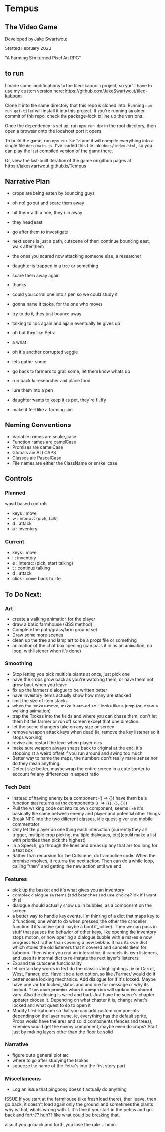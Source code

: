 # Tempus
## The Video Game
Developed by Jake Swartwout

Started February 2023

"A Farming Sim turned Pixel Art RPG"

## to run
I made some modifications to the tiled-kaboom project, so you'll have to use my custom version here:
https://github.com/JakeSwartwout/tiled-kaboom

Clone it into the same directory that this repo is cloned into. Running `npm run get-tiled` will install it into this project. If you're running an older commit of this repo, check the package-lock to line up the versions.

Once the dependency is set up, run `npm run dev` in the root directory, then open a browser onto the localhost port it opens.

To build the game, run `npm run build` and it will compile everything into a single file `docs/main.js`. I've loaded this file into `docs/index.html`, so you can play the last compiled version of the game there.

Or, view the last-built iteration of the game on github pages at https://jakeswartwout.github.io/Tempus

## Narrative Plan

* crops are being eaten by bouncing guys
* oh no! go out and scare them away
* hit them with a hoe, they run away
* they head east
* go after them to investigate
* next scene is just a path, cutscene of them continue bouncing east, walk after them
* the ones you scared now attacking someone else, a researcher
* daughter is trapped in a tree or something
* scare them away again
* thanks
* could you corral one into a pen so we could study it
* gonna name it tsoka, for the one who moves
* try to do it, they just bounce away
* talking to npc again and again eventually he gives up
* oh but they like Petra
* a what
* oh it's another corrupted veggie
* lets gather some
* go back to farmers to grab some, let them know whats up
* run back to researcher and place food
* lure them into a pen
* daughter wants to keep it as pet, they're fluffy

* make it feel like a farming sim

## Naming Conventions
* Variable names are snake_case
* Function names are camelCase
* Promises are camelCase
* Globals are ALLCAPS
* Classes are PascalCase
* File names are either the ClassName or snake_case

## Controls

### Planned

wasd based controls
* keys : move
* w : interact (pick, talk)
* d : attack
* a : inventory

### Current
* keys : move
* i : inventory
* e : interact (pick, start talking)
* t : continue talking
* d : attack
* click : come back to life

## To Do Next:
### Art
* create a walking animation for the player
* draw a basic farmhouse (KISS method)
* Complete the path/grass/farm ground set
* Draw some more scenes
* clean up the tree and lamp art to be a props file or something
* animation of the chat box opening (can pass it in as an animation, no loop, with listener when it's done)
### Smoothing
* Stop letting you pick multiple plants at once, just pick one
* have the crops grow back as you're watching them, or have them not grow back when you leave
* fix up the farmers dialogue to be written better
* have inventory items actually show how many are stacked
* limit the size of item stacks
* when the tsokas move, make it arc-ed so it looks like a jump (or, draw a walking animation)
* trap the Tsokas into the fields and where you can chase them, don't let them hit the farmer or run off screen except that one direction.
* let the scene changers take on any size on screen
* remove weapon attack keys when dead (ie, remove the key listener so it stops working)
* revive and restart the level when player dies
* make sure weapon always snaps back to original at the end, it's stopping at a weird offset if you run around and swing too much
* Better way to name the maps, the numbers don't really make sense nor do they mean anything.
* Detect size better, maybe wrap the entire screen in a cute border to account for any differences in aspect ratio
### Tech Debt
* instead of having enemy be a component (() => {}) have them be a function that returns all the components (() => [{}, {}, {}])
* Pull the walking code out into its own component, seems like it's basically the same between enemy and player and potential other things
* Break NPC into the two different classes, idle quest-giver and mobile commentator
* Only let the player do one thing each interaction (currently they all trigger, multiple crop picking, multiple dialogues, etc)(could make a list with priorities then pick the highest)
* In a Speech, go through the lines and break up any that are too long for a text box
* Rather than recursion for the Cutscene, do trampoline code. When the promise resolves, it returns the next action. Then can do a while loop, calling "then" and getting the new action until we end
### Features
* pick up the basket and it's what gives you an inventory
* complex dialogue systems (add branches and use choice? idk if I want this)
* dialogue should actually show up in bubbles, as a component on the screen
* a better way to handle key events. I'm thinking of a dict that maps key to 2 functions, one what to do when pressed, the other the canceller function if it's active (and maybe a bool if_active). Then we can pass in stuff that pauses the behavior of other keys, like opening the inventory stops motion, or how opening a dialogue bubble with e makes e now progress text rather than opening a new bubble. It has its own dict which stores the old listeners that it covered and cancels them for kaboom. Then when you end an interaction, it cancels its own listeners, and uses its internal dict to re-instate the next layer's listeners
* Expand the cutscene functionality
* let certain key words in text do the classic ~highlighting~, ie or Carrot, West, Farmer, etc. Have it be a text option, so like /Farmer/ would do it
* better scene locking mechanics. Add dialogue for if it's locked. Maybe have one var for locked_status and and one for message of why its locked. Then each promise when it completes will update the shared vars. Also the closing is weird and bad. Just have the scene's chapter updater choose it. Depending on what chapter it is, change what's locked and what quest to do to open it
* Modify tiled-kaboom so that you can add custom components depending on the layer name. ie, everything has the default sprite, Props would have the area and solid components (fences and trees), Enemies would get the enemy component, maybe even do crops? Start just by making layers other than the floor be solid
### Narrative
* figure out a general plot arc
* where to go after studying the tsokas
* squeeze the name of the Petra's into the first story part
### Miscellaneous
* Log an issue that pingpong doesn't actually do anything


ISSUE
If you start at the farmhouse (like fresh load there), then leave, then go back, it doesn't load again
only the ground, and sometimes the plants
why is that, whats wrong with it.
It's fine if you start in the petras and go back and forth?? huh??
like what could be breaking that.

also if you go back and forth, you lose the rake... hmm.